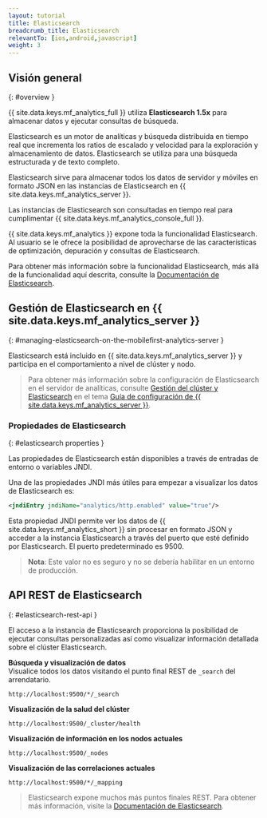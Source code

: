 ```yaml
---
layout: tutorial
title: Elasticsearch
breadcrumb_title: Elasticsearch
relevantTo: [ios,android,javascript]
weight: 3
---
```

<!-- NLS_CHARSET=UTF-8 -->
## Visión general
{: #overview }

{{ site.data.keys.mf_analytics_full }} utiliza **Elasticsearch 1.5x** para almacenar datos y ejecutar consultas de búsqueda.    

Elasticsearch es un motor de analíticas y búsqueda distribuida en tiempo real que incrementa los ratios de escalado y velocidad para la exploración y almacenamiento de datos.
Elasticsearch se utiliza para una búsqueda estructurada y de texto completo.


Elasticsearch sirve para almacenar todos los datos de servidor y móviles en formato JSON en las instancias de Elasticsearch en {{ site.data.keys.mf_analytics_server }}.

Las instancias de Elasticsearch son consultadas en tiempo real para cumplimentar {{ site.data.keys.mf_analytics_console_full }}.

{{ site.data.keys.mf_analytics }} expone toda la funcionalidad Elasticsearch.
Al usuario se le ofrece la posibilidad de aprovecharse de las características de optimización, depuración y consultas de Elasticsearch.


Para obtener más información sobre la funcionalidad Elasticsearch, más allá de la funcionalidad aquí descrita, consulte la [Documentación de Elasticsearch](https://www.elastic.co/guide/en/elasticsearch/reference/1.5/index.html).


## Gestión de Elasticsearch en {{ site.data.keys.mf_analytics_server }}
{: #managing-elasticsearch-on-the-mobilefirst-analytics-server }

Elasticsearch está incluido en {{ site.data.keys.mf_analytics_server }} y participa en el comportamiento a nivel de clúster y nodo.


> Para obtener más información sobre la configuración de Elasticsearch en el servidor de analíticas, consulte [Gestión del clúster y Elasticsearch](../../installation-configuration/production/analytics/configuration#cluster-management-and-elasticsearch) en el tema [Guía de configuración de {{ site.data.keys.mf_analytics_server }}](../../installation-configuration/production/analytics/configuration).


### Propiedades de Elasticsearch
{: #elasticsearch properties }

Las propiedades de Elasticsearch están disponibles a través de entradas de entorno o variables JNDI.
  
Una de las propiedades JNDI más útiles para empezar a visualizar los datos de Elasticsearch es:


```xml
<jndiEntry jndiName="analytics/http.enabled" value="true"/>
```

Esta propiedad JNDI permite ver los datos de {{ site.data.keys.mf_analytics_short }} sin procesar en formato JSON y acceder a la instancia Elasticsearch a través del puerto que esté definido por Elasticsearch.
El puerto predeterminado es 9500.

> **Nota**: Este valor no es seguro y no se debería habilitar en un entorno de producción.


## API REST de Elasticsearch
{: #elasticsearch-rest-api }

El acceso a la instancia de Elasticsearch proporciona la posibilidad de ejecutar consultas personalizadas así como visualizar información detallada sobre el clúster Elasticsearch.


**Búsqueda y visualización de datos**  
Visualice todos los datos visitando el punto final REST de `_search` del arrendatario.
  

```
http://localhost:9500/*/_search
```

**Visualización de la salud del clúster**  

```
http://localhost:9500/_cluster/health
```

**Visualización de información en los nodos actuales**  

```
http://localhost:9500/_nodes
```

**Visualización de las correlaciones actuales**  

```
http://localhost:9500/*/_mapping
```

> Elasticsearch expone muchos más puntos finales REST.
Para obtener más información, visite la [Documentación de Elasticsearch](https://www.elastic.co/guide/en/elasticsearch/reference/1.5/index.html).

